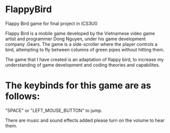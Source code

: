 # FlappyBird
Flappy Bird game for final project in ICS3U0

Flappy Bird is a mobile game developed by the Vietnamese video game artist and programmer Dong Nguyen, under his game development company .Gears. The game is a side-scroller where the player controls a bird, attempting to fly between columns of green pipes without hitting them. 

The game that I have created is an adaptation of flappy bird, to increase my understanding of game development and coding theories and capabilites.

# The keybinds for this game are as follows:

"SPACE" or "LEFT_MOUSE_BUTTON" to jump.

There are music and sound effects added please turn on  the volume to hear them.
